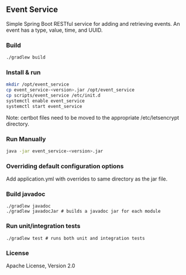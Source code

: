 ## Event Service
Simple Spring Boot RESTful service for adding and retrieving events.  An event has a type, value, time, and UUID.

### Build
```bash
./gradlew build
```

### Install & run
```bash
mkdir /opt/event_service
cp event_service-<version>.jar /opt/event_service
cp scripts/event_service /etc/init.d
systemctl enable event_service
systemctl start event_service
```

Note: certbot files need to be moved to the appropriate /etc/letsencrypt directory.  

### Run Manually
```bash
java -jar event_service-<version>.jar
```

### Overriding default configuration options
Add application.yml with overrides to same directory as the jar file.

### Build javadoc ###
    ./gradlew javadoc
    ./gradlew javadocJar # builds a javadoc jar for each module

### Run unit/integration tests ###
    ./gradlew test # runs both unit and integration tests

### License

Apache License, Version 2.0

